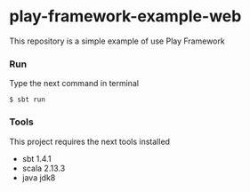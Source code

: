 # play-framework-example-web

This repository is a simple example of use Play Framework

### Run

Type the next command in terminal

`$ sbt run`

### Tools

This project requires the next tools installed

- sbt 1.4.1
- scala 2.13.3
- java jdk8